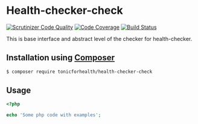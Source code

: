 # Health-checker-check

[![Scrutinizer Code Quality](https://scrutinizer-ci.com/g/tonicforhealth/health-checker-check/badges/quality-score.png?b=master)](https://scrutinizer-ci.com/g/tonicforhealth/health-checker-check/?branch=master)
[![Code Coverage](https://scrutinizer-ci.com/g/tonicforhealth/health-checker-check/badges/coverage.png?b=master)](https://scrutinizer-ci.com/g/tonicforhealth/health-checker-check/?branch=master)
[![Build Status](https://scrutinizer-ci.com/g/tonicforhealth/health-checker-check/badges/build.png?b=master)](https://scrutinizer-ci.com/g/tonicforhealth/health-checker-check/build-status/master)

This is base interface and abstract level of the checker for health-checker.

## Installation using [Composer](http://getcomposer.org/)

```bash
$ composer require tonicforhealth/health-checker-check
```

## Usage

```php
<?php

echo 'Some php code with examples';

```